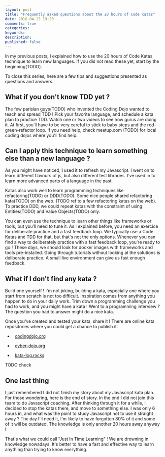 ```yaml
---
layout: post
title: "Frequently asked questions about the 20 hours of Code Katas"
date: 2018-04-12 19:20
comments: true
categories: 
keywords: 
description: 
published: false
---
```

In my previous posts, I explained how to use the 20 hours of Code Katas technique to learn new languages. If you did not read these yet, start by the beginning(TODO).

To close this series, here are a few tips and suggestions presented as questions and answers.

## What if you don't know TDD yet ?

The few parisian guys(TODO) who invented the Coding Dojo wanted to teach and spread TDD ! Pick your favorite language, and schedule a kata plan to practice TDD. Watch one or two videos to see how gurus are doing it. At first, you'll have to be very careful to stick to baby steps and the red-green-refactor loop. If you need help, check meetup.com (TODO) for local coding dojos where you'll find help.

## Can I apply this technique to learn something else than a new language ?

As you might have noticed, I used it to refresh my Javascript. I went on to learn different flavours of js, but also different test libraries. I've used in to learn more advanced parts of a language in the past.

Katas also work well to learn programming techniques like refactoring(TODO) or DDD(TODO). Some nice people shared refactoring kata(TODO) on the web. (TODO ref to a few refactoring katas on the web). To practice DDD, we could repeat katas with the constraint of using Entities(TODO) and Value Objects(TODO) only.

You can even use the technique to learn other things like frameworks or tools, but you'll need to tune it. As I explained before, you need an exercice for deliberate practice and a fast feedback loop. We typically use a Code Katas and TDD for that, but that's not the only options. Whenever you can find a way to deliberately practice with a fast feedback loop, you're ready to go ! These days, we should look for docker images with frameworks and tools pre-installed. Going through tutorials without looking at the solutions is deliberate practice. A small live environment can give us fast enough feedback.

## What if I don't find any kata ?

Build one yourself ! I'm not joking, building a kata, especially one where you start from scratch is not too difficult. Inspiration comes from anything you happen to do in your daily work. Trim down a programming challenge you had to work, and you might have a kata ! Went to a programming interview ? The question you had to answer might do a nice kata. 

Once you've created and tested your kata, share it ! There are online kata repositories where you could get a chance to publish it.

*   [codingdojo.org](http://codingdojo.org/)

*   [cyber-dojo.org](http://cyber-dojo.org/)

*   [kata-log.rocks](http://kata-log.rocks)

TODO check

## One last thing

I just remembered I did not finish my story about my Javascript kata plan. For those wondering, here is the end of story. In the end I did not join this team to do Javascript coaching. After thinking through it for a while, I decided to stop the katas there, and move to something else. I was only 6 hours in, and what was the point to study Javascript not to use it straight away ? The day I'll need it, I'm likely to have forgotten 80% of it and some of it will be outdated. The knowledge is only another 20 hours away anyway !

That's what we could call "Just In Time Learning" ! We are drowning in knowledge nowadays. It's better to have a fast and effective way to learn anything than trying to know everything.